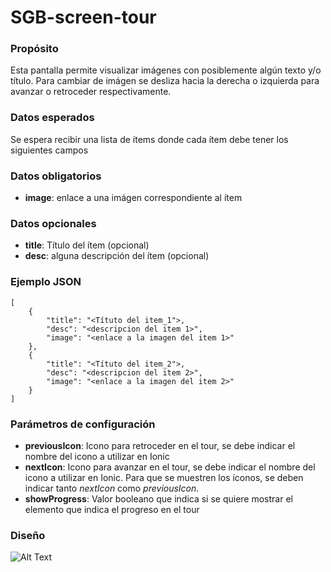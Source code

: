 <h1> SGB-screen-tour </h1>

<h3> Propósito </h3>

Esta pantalla permite visualizar imágenes con posiblemente algún texto y/o título. Para cambiar de imágen se desliza hacia la derecha o izquierda para avanzar o retroceder respectivamente.  

<h3> Datos esperados </h3>

Se espera recibir una lista de ítems donde cada ítem debe tener los siguientes campos 

<h3> Datos obligatorios </h3>

- **image**: enlace a una imágen correspondiente al ítem

<h3> Datos opcionales</h3>

- **title**: Título del ítem (opcional)
- **desc**: alguna descripción del ítem (opcional)

<h3> Ejemplo JSON </h3>

	[
	    {
	    	"title": "<Títuto del item_1">,
	        "desc": "<descripcion del item 1>",
	        "image": "<enlace a la imagen del item 1>"
	    },
	    {
	    	"title": "<Títuto del item_2">,
	        "desc": "<descripcion del item 2>",
	        "image": "<enlace a la imagen del item 2>"
	    }
	]

<h3> Parámetros de configuración </h3>

- **previousIcon**: Icono para retroceder en el tour, se debe indicar el nombre del icono a utilizar en Ionic
- **nextIcon**: Icono para avanzar en el tour, se debe indicar el nombre del icono a utilizar en Ionic.  Para que se muestren los íconos, se deben indicar tanto *nextIcon* como *previousIcon*.
- **showProgress**: Valor booleano que indica si se quiere mostrar el elemento que indica el progreso en el tour

<h3> Diseño </h3>

![Alt Text](https://s3.amazonaws.com/megazord-framework/balsamiq+mockups/sgb-screen-tour.png)

